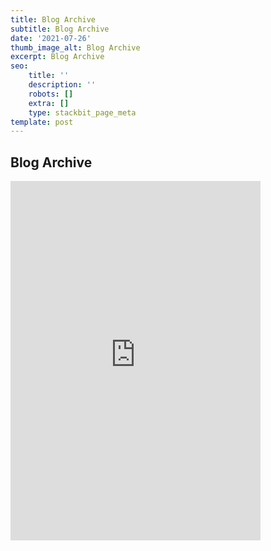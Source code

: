 ```yaml
---
title: Blog Archive
subtitle: Blog Archive
date: '2021-07-26'
thumb_image_alt: Blog Archive
excerpt: Blog Archive
seo:
    title: ''
    description: ''
    robots: []
    extra: []
    type: stackbit_page_meta
template: post
---
```


## Blog Archive

 <iframe   width="400" height="575"
            src="https://bgoonz.blogspot.com/" title="YouTube video
            player" frameborder="0" allow="accelerometer; autoplay; clipboard-write;
            encrypted-media; gyroscope; picture-in-picture" allowfullscreen></iframe>
